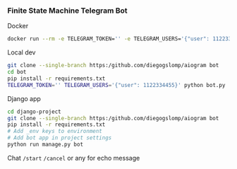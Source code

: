 ### Finite State Machine Telegram Bot

Docker
````sh
docker run --rm -e TELEGRAM_TOKEN='' -e TELEGRAM_USERS='{"user": 1122334455}' diegogslomp/bot
````
Local dev
```sh
git clone --single-branch https:/github.com/diegogslomp/aiogram bot
cd bot
pip install -r requirements.txt
TELEGRAM_TOKEN='' TELEGRAM_USERS='{"user": 1122334455}' python bot.py
```

Django app
```sh
cd django-project
git clone --single-branch https:/github.com/diegogslomp/aiogram bot
pip install -r requirements.txt
# Add _env keys to environment
# Add bot app in project settings
python run manage.py bot
```
Chat `/start` `/cancel` or any for echo message

